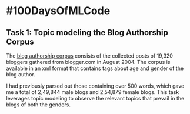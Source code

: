 # #100DaysOfMLCode

## Task 1: Topic modeling the Blog Authorship Corpus

The [blog authorship corpus](http://u.cs.biu.ac.il/~koppel/BlogCorpus.htm) consists of the collected posts of 19,320 bloggers gathered from blogger.com in August 2004. The corpus is available in an xml format that contains tags about age and gender of the blog author. 

I had previously parsed out those containing over 500 words, which gave me a total of 2,49,844 male blogs and 2,54,879 female blogs. This task leverages topic modeling to observe the relevant topics that prevail in the blogs of both the genders.
